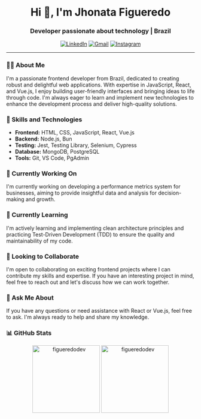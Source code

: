 <h1 align="center">Hi 👋, I'm Jhonata Figueredo</h1>
<h3 align="center">Developer passionate about technology | Brazil</h3>

<p align="center">
  <a href="https://linkedin.com/in/jhonata-figueredo" target="_blank"><img alt="LinkedIn" src="https://img.shields.io/badge/-Jhonata%20Figueredo-blue?style=flat-square&logo=Linkedin&logoColor=white&link=https://linkedin.com/in/jhonata-figueredo" /></a>
  <a href="mailto:jhowfigueredo2@gmail.com" target="_blank"><img alt="Gmail" src="https://img.shields.io/badge/-Gmail-red?style=flat-square&logo=Gmail&logoColor=white" /></a>
   <a href="https://instagram.com/figuera.silva" target="_blank"><img alt="Instagram" src="https://img.shields.io/badge/-figueredo.silva-%23E4405F?style=flat-square&logo=Instagram&logoColor=white&link=https://instagram.com/figuera.silva" /></a>
</p></p>

---

### 👨‍💻 About Me

I'm a passionate frontend developer from Brazil, dedicated to creating robust and delightful web applications. With expertise in JavaScript, React, and Vue.js, I enjoy building user-friendly interfaces and bringing ideas to life through code. I'm always eager to learn and implement new technologies to enhance the development process and deliver high-quality solutions.

### 🚀 Skills and Technologies

- **Frontend:** HTML, CSS, JavaScript, React, Vue.js
- **Backend:** Node.js, Bun
- **Testing:** Jest, Testing Library, Selenium, Cypress
- **Database:** MongoDB, PostgreSQL
- **Tools:** Git, VS Code, PgAdmin

### 🔭 Currently Working On

I'm currently working on developing a performance metrics system for businesses, aiming to provide insightful data and analysis for decision-making and growth.

### 🌱 Currently Learning

I'm actively learning and implementing clean architecture principles and practicing Test-Driven Development (TDD) to ensure the quality and maintainability of my code.

### 👯 Looking to Collaborate

I'm open to collaborating on exciting frontend projects where I can contribute my skills and expertise. If you have an interesting project in mind, feel free to reach out and let's discuss how we can work together.

### 💬 Ask Me About

If you have any questions or need assistance with React or Vue.js, feel free to ask. I'm always ready to help and share my knowledge.

### 📊 GitHub Stats

<p align="center">
  <img height="180em" src="https://github-readme-stats.vercel.app/api?username=figueredodev&show_icons=true&theme=radical&count_private=true" alt="figueredodev" />
  <img height="180em" src="https://github-readme-stats.vercel.app/api/top-langs/?username=figueredodev&layout=compact&langs_count=8&theme=radical" alt="figueredodev" />
</p>
